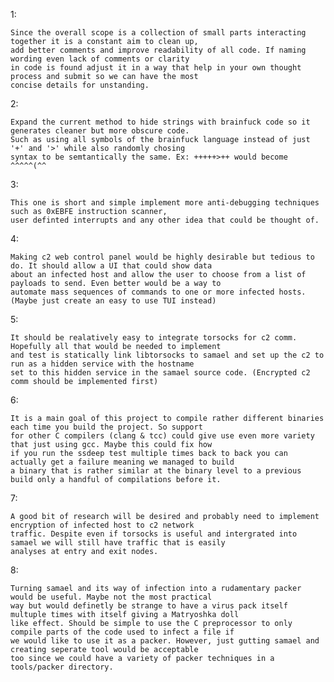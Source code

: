 1:

	Since the overall scope is a collection of small parts interacting together it is a constant aim to clean up,
	add better comments and improve readability of all code. If naming wording even lack of comments or clarity
	in code is found adjust it in a way that help in your own thought process and submit so we can have the most
	concise details for unstanding.

2:

	Expand the current method to hide strings with brainfuck code so it generates cleaner but more obscure code.
	Such as using all symbols of the brainfuck language instead of just '+' and '>' while also randomly chosing
	syntax to be semtantically the same. Ex: +++++>++ would become ^^^^^(^^
	
3:

	This one is short and simple implement more anti-debugging techniques such as 0xEBFE instruction scanner,
	user definted interrupts and any other idea that could be thought of.
	
4:

	Making c2 web control panel would be highly desirable but tedious to do. It should allow a UI that could show data
	about an infected host and allow the user to choose from a list of payloads to send. Even better would be a way to
	automate mass sequences of commands to one or more infected hosts. (Maybe just create an easy to use TUI instead)
	
5:

	It should be realatively easy to integrate torsocks for c2 comm. Hopefully all that would be needed to implement
	and test is statically link libtorsocks to samael and set up the c2 to run as a hidden service with the hostname
	set to this hidden service in the samael source code. (Encrypted c2 comm should be implemented first)
	
6:

	It is a main goal of this project to compile rather different binaries each time you build the project. So support
	for other C compilers (clang & tcc) could give use even more variety that just using gcc. Maybe this could fix how
	if you run the ssdeep test multiple times back to back you can actually get a failure meaning we managed to build
	a binary that is rather similar at the binary level to a previous build only a handful of compilations before it.

7:

	A good bit of research will be desired and probably need to implement encryption of infected host to c2 network
	traffic. Despite even if torsocks is useful and intergrated into samael we will still have traffic that is easily
	analyses at entry and exit nodes.

8:

	Turning samael and its way of infection into a rudamentary packer would be useful. Maybe not the most practical
	way but would definetly be strange to have a virus pack itself multuple times with itself giving a Matryoshka doll
	like effect. Should be simple to use the C preprocessor to only compile parts of the code used to infect a file if
	we would like to use it as a packer. However, just gutting samael and creating seperate tool would be acceptable
	too since we could have a variety of packer techniques in a tools/packer directory.